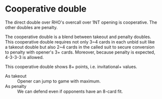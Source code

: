 Cooperative double
==================
The direct double over RHO's overcall over 1NT opening is cooperative.  The other
doubles are penalty.

The cooperative double is a blend between takeout and penalty doubles.  This
cooperative double requires not only 3~4 cards in each unbid suit like a takeout
double but also 2~4 cards in the called suit to secure conversion to penalty
with opener's 3+ cards.  Moreover, because penalty is expected, 4-3-3-3 is
allowed.

This cooperative double shows 8+ points, i.e. invitational+ values.

<dl>
  <dt>As takeout</dt>
  <dd>Opener can jump to game with maximum.</dd>

  <dt>As penalty</dt>
  <dd>We can defend even if opponents have an 8-card fit.</dd>
</dl>
